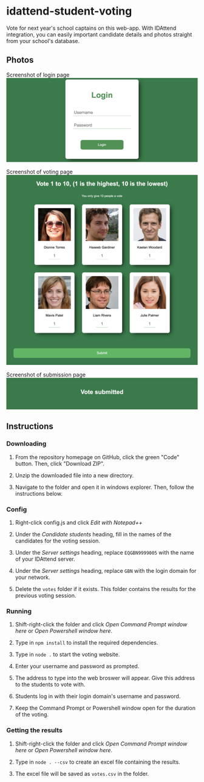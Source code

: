# idattend-student-voting
Vote for next year's school captains on this web-app. With IDAttend integration, you can easily important candidate details and photos straight from your school's database.

## Photos
Screenshot of login page
![Screenshot of login page](docs/images/login.jpg)

Screenshot of voting page
![Screenshot of voting page](docs/images/vote.jpg)

Screenshot of submission page
![Screenshot of submission page](docs/images/submitted.jpg)

## Instructions

### Downloading
1. From the repository homepage on GitHub, click the green "Code" button. Then, click "Download ZIP".

1. Unzip the downloaded file into a new directory.

1. Navigate to the folder and open it in windows explorer. Then, follow the instructions below.

### Config
1. Right-click config.js and click *Edit with Notepad++*

1. Under the *Candidate students* heading, fill in the names of the candidates for the voting session.

1. Under the *Server settings* heading, replace `EQGBN9999005` with the name of your IDAttend server.

1. Under the *Server settings* heading, replace `GBN` with the login domain for your network.

1. Delete the `votes` folder if it exists. This folder contains the results for the previous voting session.

### Running
1. Shift-right-click the folder and click *Open Command Prompt window here* or *Open Powershell window here*.

1. Type in `npm install` to install the required dependencies.

1. Type in `node .` to start the voting website.

1. Enter your username and password as prompted.

1. The address to type into the web broswer will appear. Give this address to the students to vote with.

1. Students log in with their login domain's username and password.

1. Keep the Command Prompt or Powershell window open for the duration of the voting.

### Getting the results
1. Shift-right-click the folder and click *Open Command Prompt window here* or *Open Powershell window here*.

1. Type in `node . --csv` to create an excel file containing the results.

1. The excel file will be saved as `votes.csv` in the folder.